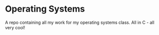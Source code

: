 # Operating Systems
A repo containing all my work for my operating systems class. All in C - all very cool!
